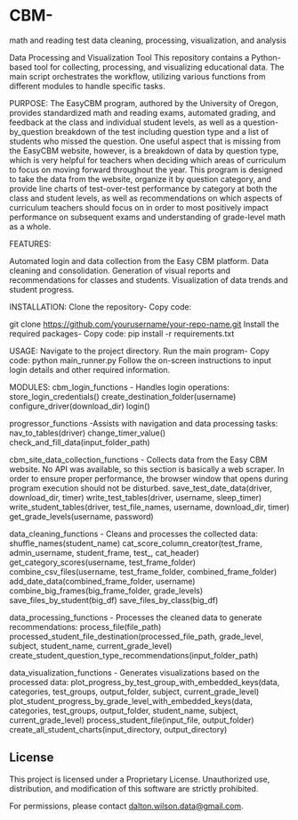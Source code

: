 # CBM-
math and reading test data cleaning, processing, visualization, and analysis

Data Processing and Visualization Tool
This repository contains a Python-based tool for collecting, processing, and visualizing educational data. The main script orchestrates the workflow, utilizing various functions from different modules to handle specific tasks. 

PURPOSE:
The EasyCBM program, authored by the University of Oregon, provides standardized math and reading exams, automated grading, and feedback at the class and individual student levels, as well as a question-by_question breakdown of the test including question type and a list of students who missed the question. One useful aspect that is missing from the EasyCBM website, however, is a breakdown of data by question type, which is very helpful for teachers when deciding which areas of curriculum to focus on moving forward throughout the year. This program is designed to take the data from the website, organize it by question category, and provide line charts of test-over-test performance by category at both the class and student levels, as well as recommendations on which aspects of curriculum teachers should focus on in order to most positively impact performance on subsequent exams and understanding of grade-level math as a whole.

FEATURES:

Automated login and data collection from the Easy CBM platform.
Data cleaning and consolidation.
Generation of visual reports and recommendations for classes and students.
Visualization of data trends and student progress.

INSTALLATION:
Clone the repository-
Copy code:

git clone https://github.com/yourusername/your-repo-name.git
Install the required packages-
Copy code:
pip install -r requirements.txt

USAGE:
Navigate to the project directory.
Run the main program-
Copy code:
python main_runner.py
Follow the on-screen instructions to input login details and other required information.

MODULES:
cbm_login_functions - Handles login operations:
store_login_credentials()
create_destination_folder(username)
configure_driver(download_dir)
login()

progressor_functions -Assists with navigation and data processing tasks:
nav_to_tables(driver)
change_timer_value()
check_and_fill_data(input_folder_path)

cbm_site_data_collection_functions - Collects data from the Easy CBM website. No API was available, so this section is basically a web scraper. In order to ensure proper performance, the browser window that opens during program execution should not be disturbed.
save_test_date_data(driver, download_dir, timer)
write_test_tables(driver, username, sleep_timer)
write_student_tables(driver, test_file_names, username, download_dir, timer)
get_grade_levels(username, password)

data_cleaning_functions - Cleans and processes the collected data:
shuffle_names(student_name)
cat_score_column_creator(test_frame, admin_username, student_frame, test_, cat_header)
get_category_scores(username, test_frame_folder)
combine_csv_files(username, test_frame_folder, combined_frame_folder)
add_date_data(combined_frame_folder, username)
combine_big_frames(big_frame_folder, grade_levels)
save_files_by_student(big_df)
save_files_by_class(big_df)

data_processing_functions - Processes the cleaned data to generate recommendations:
process_file(file_path)
processed_student_file_destination(processed_file_path, grade_level, subject, student_name, current_grade_level)
create_student_question_type_recommendations(input_folder_path)

data_visualization_functions - Generates visualizations based on the processed data:
plot_progress_by_test_group_with_embedded_keys(data, categories, test_groups, output_folder, subject, current_grade_level)
plot_student_progress_by_grade_level_with_embedded_keys(data, categories, test_groups, output_folder, student_name, subject, current_grade_level)
process_student_file(input_file, output_folder)
create_all_student_charts(input_directory, output_directory)

## License

This project is licensed under a Proprietary License. Unauthorized use, distribution, and modification of this software are strictly prohibited.

For permissions, please contact dalton.wilson.data@gmail.com.

